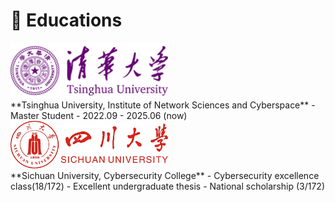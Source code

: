 
# 📖 Educations


<div class='paper-box-wo-shadow'><div class='paper-box-image'><div><img src='images/logos/THU.png' alt="sym" width="50%"></div></div>
<div class='paper-box-text' markdown="1">
**Tsinghua University, Institute of Network Sciences and Cyberspace**
- Master Student
- 2022.09 - 2025.06 (now)
</div>
</div>

<div class='paper-box-wo-shadow'><div class='paper-box-image'><div><img src='images/logos/SCU.png' alt="sym" width="50%"></div></div>
<div class='paper-box-text' markdown="1">
**Sichuan University, Cybersecurity College**
- Cybersecurity excellence class(18/172)
- Excellent undergraduate thesis
- National scholarship (3/172)
</div>
</div>